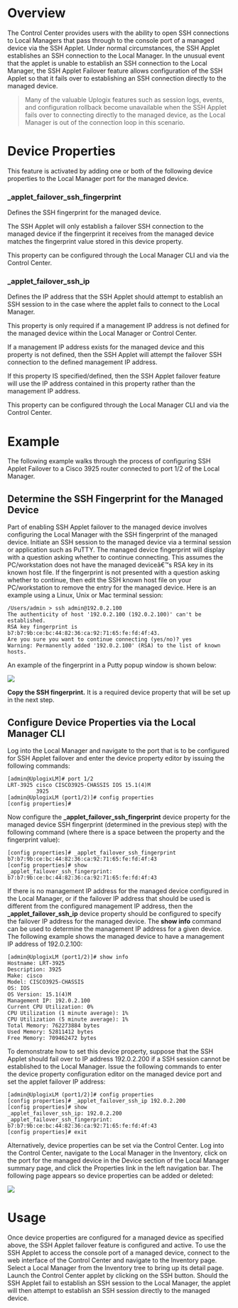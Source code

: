 <!-- 5.4 -->

# Overview

The Control Center provides users with the ability to open SSH connections to Local Managers that pass through to the console port of a managed device via the SSH Applet. Under normal circumstances, the SSH Applet establishes an SSH connection to the Local Manager. In the unusual event that the applet is unable to establish an SSH connection to the Local Manager, the SSH Applet Failover feature allows configuration of the SSH Applet so that it fails over to establishing an SSH connection directly to the managed device.

> Many of the valuable Uplogix features such as session logs, events, and configuration rollback become unavailable when the SSH Applet fails over to connecting directly to the managed device, as the Local Manager is out of the connection loop in this scenario.

# Device Properties

This feature is activated by adding one or both of the following device properties to the Local Manager port for the managed device.

### _applet_failover_ssh_fingerprint

Defines the SSH fingerprint for the managed device.

The SSH Applet will only establish a failover SSH connection to the managed device if the fingerprint it receives from the managed device matches the fingerprint value stored in this device property. 

This property can be configured through the Local Manager CLI and via the Control Center.

### _applet_failover_ssh_ip

Defines the IP address that the SSH Applet should attempt to establish an SSH session to in the case where the applet fails to connect to the Local Manager. 

This property is only required if a management IP address is not defined for the managed device within the Local Manager or Control Center.  

If a management IP address exists for the managed device and this property is not defined, then the SSH Applet will attempt the failover SSH connection to the defined management IP address.  

If this property IS specified/defined, then the SSH Applet failover feature will use the IP address contained in this property rather than the management IP address. 

This property can be configured through the Local Manager CLI and via the Control Center.

# Example

The following example walks through the process of configuring SSH Applet Failover to a Cisco 3925 router connected to port 1/2 of the Local Manager.

## Determine the SSH Fingerprint for the Managed Device

Part of enabling SSH Applet failover to the managed device involves configuring the Local Manager with the SSH fingerprint of the managed device. Initiate an SSH session to the managed device via a terminal session or application such as PuTTY. The managed device fingerprint will display with a question asking whether to continue connecting. This assumes the PC/workstation does not have the managed deviceâ€™s RSA key in its known host file.  If the fingerprint is not presented with a question asking whether to continue, then edit the SSH known host file on your PC/workstation to remove the entry for the managed device.  Here is an example using a Linux, Unix or Mac terminal session:

```
/Users/admin > ssh admin@192.0.2.100
The authenticity of host '192.0.2.100 (192.0.2.100)' can't be established.
RSA key fingerprint is b7:b7:9b:ce:bc:44:82:36:ca:92:71:65:fe:fd:4f:43.
Are you sure you want to continue connecting (yes/no)? yes
Warning: Permanently added '192.0.2.100' (RSA) to the list of known hosts.
```

An example of the fingerprint in a Putty popup window is shown below:

![](http://uplogix.com/support/docs/img/cc-user-guide/image165.png) 

**Copy the SSH fingerprint.** It is a required device property that will be set up in the next step.

## Configure Device Properties via the Local Manager CLI

Log into the Local Manager and navigate to the port that is to be configured for SSH Applet failover and enter the device property editor by issuing the following commands:

```
[admin@UplogixLM]# port 1/2
LRT-3925 cisco CISCO3925-CHASSIS IOS 15.1(4)M
         3925
[admin@UplogixLM (port1/2)]# config properties
[config properties]#
``` 

Now configure the **_applet_failover_ssh_fingerprint** device property for the managed device SSH fingerprint (determined in the previous step) with the following command (where there is a space between the property and the fingerprint value):

```
[config properties]# _applet_failover_ssh_fingerprint b7:b7:9b:ce:bc:44:82:36:ca:92:71:65:fe:fd:4f:43
[config properties]# show
_applet_failover_ssh_fingerprint: b7:b7:9b:ce:bc:44:82:36:ca:92:71:65:fe:fd:4f:43
```

If there is no management IP address for the managed device configured in the Local Manager, or if the failover IP address that should be used is different from the configured management IP address, then the **_applet_failover_ssh_ip** device property should be configured to specify the failover IP address for the managed device. The **show info** command can be used to determine the management IP address for a given device. The following example shows the managed device to have a management IP address of 192.0.2.100:

```
[admin@UplogixLM (port1/2)]# show info
Hostname: LRT-3925
Description: 3925
Make: cisco
Model: CISCO3925-CHASSIS
OS: IOS
OS Version: 15.1(4)M
Management IP: 192.0.2.100
Current CPU Utilization: 0%
CPU Utilization (1 minute average): 1%
CPU Utilization (5 minute average): 1%
Total Memory: 762273884 bytes
Used Memory: 52811412 bytes
Free Memory: 709462472 bytes
```

To demonstrate how to set this device property, suppose that the SSH Applet should fail over to IP address 192.0.2.200 if a SSH session cannot be established to the Local Manager. Issue the following commands to enter the device property configuration editor on the managed device port and set the applet failover IP address:

```
[admin@UplogixLM (port1/2)]# config properties
[config properties]# _applet_failover_ssh_ip 192.0.2.200
[config properties]# show
_applet_failover_ssh_ip: 192.0.2.200
_applet_failover_ssh_fingerprint: b7:b7:9b:ce:bc:44:82:36:ca:92:71:65:fe:fd:4f:43
[config properties]# exit
```

Alternatively, device properties can be set via the Control Center. Log into the Control Center, navigate to the Local Manager in the Inventory, click on the port for the managed device in the Device section of the Local Manager summary page, and click the Properties link in the left navigation bar. The following page appears so device properties can be added or deleted:

![](http://uplogix.com/support/docs/img/cc-user-guide/image166.png)
 
# Usage

Once device properties are configured for a managed device as specified above, the SSH Applet failover feature is configured and active. To use the SSH Applet to access the console port of a managed device, connect to the web interface of the Control Center and navigate to the Inventory page. Select a Local Manager from the Inventory tree to bring up its detail page. Launch the Control Center applet by clicking on the SSH button. Should the SSH Applet fail to establish an SSH session to the Local Manager, the applet will then attempt to establish an SSH session directly to the managed device.